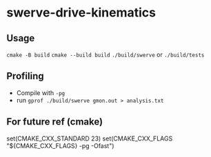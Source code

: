 # swerve-drive-kinematics

## Usage
`cmake -B build`
`cmake --build build`
`./build/swerve` or `./build/tests`


## Profiling

- Compile with `-pg`
- run `gprof ./build/swerve gmon.out > analysis.txt`

## For future ref (cmake)
set(CMAKE_CXX_STANDARD 23)
set(CMAKE_CXX_FLAGS "${CMAKE_CXX_FLAGS} -pg -Ofast")